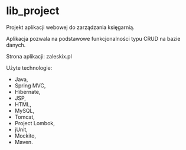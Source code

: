 # lib_project

Projekt aplikacji webowej do zarządzania księgarnią. 

Aplikacja pozwala na podstawowe funkcjonalności typu CRUD na bazie danych. 

Strona aplikacji: zaleskix.pl

Użyte technologie: 
  - Java, 
  - Spring MVC, 
  - Hibernate, 
  - JSP, 
  - HTML, 
  - MySQL, 
  - Tomcat, 
  - Project Lombok, 
  - jUnit, 
  - Mockito, 
  - Maven.
